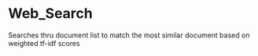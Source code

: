 # Web_Search
Searches thru document list to match the most similar document based on weighted tf-idf scores
